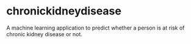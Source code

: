 # chronickidneydisease
A machine learning application to predict whether a person is at risk of chronic kidney disease or not.

